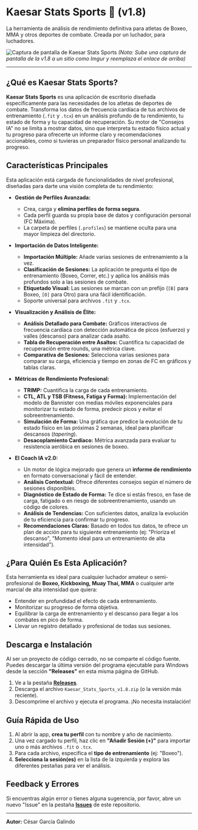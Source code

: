 # Kaesar Stats Sports 🥊 (v1.8)

La herramienta de análisis de rendimiento definitiva para atletas de Boxeo, MMA y otros deportes de combate. Creada por un luchador, para luchadores.

![Captura de pantalla de Kaesar Stats Sports](https://cdn.discordapp.com/attachments/1390704865998799000/1391390157382619238/image.png?ex=686bb890&is=686a6710&hm=51740d14d23ff65bb1d0ab9e08a38c5d07b85575dfaf999cc493f53c2839489a&)
*(Nota: Sube una captura de pantalla de la v1.8 a un sitio como Imgur y reemplaza el enlace de arriba)*

---

## ¿Qué es Kaesar Stats Sports?

**Kaesar Stats Sports** es una aplicación de escritorio diseñada específicamente para las necesidades de los atletas de deportes de combate. Transforma los datos de frecuencia cardíaca de tus archivos de entrenamiento (`.fit` y `.tcx`) en un análisis profundo de tu rendimiento, tu estado de forma y tu capacidad de recuperación. Su motor de "Consejos IA" no se limita a mostrar datos, sino que interpreta tu estado físico actual y tu progreso para ofrecerte un informe claro y recomendaciones accionables, como si tuvieras un preparador físico personal analizando tu progreso.

## Características Principales

Esta aplicación está cargada de funcionalidades de nivel profesional, diseñadas para darte una visión completa de tu rendimiento:

* **Gestión de Perfiles Avanzada:**
    * Crea, carga y **elimina perfiles de forma segura**.
    * Cada perfil guarda su propia base de datos y configuración personal (FC Máxima).
    * La carpeta de perfiles (`.profiles`) se mantiene oculta para una mayor limpieza del directorio.

* **Importación de Datos Inteligente:**
    * **Importación Múltiple:** Añade varias sesiones de entrenamiento a la vez.
    * **Clasificación de Sesiones:** La aplicación te pregunta el tipo de entrenamiento (Boxeo, Correr, etc.) y aplica los análisis más profundos solo a las sesiones de combate.
    * **Etiquetado Visual:** Las sesiones se marcan con un prefijo (`[B]` para Boxeo, `[O]` para Otro) para una fácil identificación.
    * Soporte universal para archivos `.fit` y `.tcx`.

* **Visualización y Análisis de Élite:**
    * **Análisis Detallado para Combate:** Gráficos interactivos de frecuencia cardíaca con detección automática de picos (esfuerzo) y valles (descanso) para analizar cada asalto.
    * **Tabla de Recuperación entre Asaltos:** Cuantifica tu capacidad de recuperación entre rounds, una métrica clave.
    * **Comparativa de Sesiones:** Selecciona varias sesiones para comparar su carga, eficiencia y tiempo en zonas de FC en gráficos y tablas claras.

* **Métricas de Rendimiento Profesional:**
    * **TRIMP:** Cuantifica la carga de cada entrenamiento.
    * **CTL, ATL y TSB (Fitness, Fatiga y Forma):** Implementación del modelo de Bannister con medias móviles exponenciales para monitorizar tu estado de forma, predecir picos y evitar el sobreentrenamiento.
    * **Simulación de Forma:** Una gráfica que predice la evolución de tu estado físico en las próximas 2 semanas, ideal para planificar descansos (*tapering*).
    * **Desacoplamiento Cardíaco:** Métrica avanzada para evaluar tu resistencia aeróbica en sesiones de boxeo.

* **El Coach IA v2.0:**
    * Un motor de lógica mejorado que genera un **informe de rendimiento** en formato conversacional y fácil de entender.
    * **Análisis Contextual:** Ofrece diferentes consejos según el número de sesiones disponibles.
    * **Diagnóstico de Estado de Forma:** Te dice si estás fresco, en fase de carga, fatigado o en riesgo de sobreentrenamiento, usando un código de colores.
    * **Análisis de Tendencias:** Con suficientes datos, analiza la evolución de tu eficiencia para confirmar tu progreso.
    * **Recomendaciones Claras:** Basado en todos tus datos, te ofrece un plan de acción para tu siguiente entrenamiento (ej: "Prioriza el descanso", "Momento ideal para un entrenamiento de alta intensidad").

## ¿Para Quién Es Esta Aplicación?

Esta herramienta es ideal para cualquier luchador amateur o semi-profesional de **Boxeo, Kickboxing, Muay Thai, MMA** o cualquier arte marcial de alta intensidad que quiera:
* Entender en profundidad el efecto de cada entrenamiento.
* Monitorizar su progreso de forma objetiva.
* Equilibrar la carga de entrenamiento y el descanso para llegar a los combates en pico de forma.
* Llevar un registro detallado y profesional de todas sus sesiones.

## Descarga e Instalación

Al ser un proyecto de código cerrado, no se comparte el código fuente. Puedes descargar la última versión del programa ejecutable para Windows desde la sección **"Releases"** en esta misma página de GitHub.

1.  Ve a la pestaña **[Releases](https://github.com/tu-usuario/tu-repositorio/releases)**.
2.  Descarga el archivo `Kaesar_Stats_Sports_v1.8.zip` (o la versión más reciente).
3.  Descomprime el archivo y ejecuta el programa. ¡No necesita instalación!

## Guía Rápida de Uso

1.  Al abrir la app, **crea tu perfil** con tu nombre y año de nacimiento.
2.  Una vez cargado tu perfil, haz clic en **"Añadir Sesión (+)"** para importar uno o más archivos `.fit` o `.tcx`.
3.  Para cada archivo, especifica el **tipo de entrenamiento** (ej: "Boxeo").
4.  **Selecciona la sesión(es)** en la lista de la izquierda y explora las diferentes pestañas para ver el análisis.

## Feedback y Errores

Si encuentras algún error o tienes alguna sugerencia, por favor, abre un nuevo "Issue" en la pestaña **[Issues](https://github.com/tu-usuario/tu-repositorio/issues)** de este repositorio.

---

**Autor:** César García Galindo
